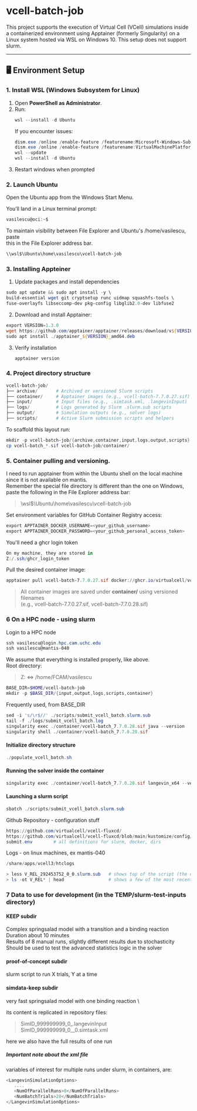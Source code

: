 # vcell-batch-job


This project supports the execution of Virtual Cell (VCell) simulations inside a containerized environment using Apptainer (formerly Singularity) on a Linux system hosted via WSL on Windows 10. This setup does not support slurm.

---

## 🖥️ Environment Setup

### 1. Install WSL (Windows Subsystem for Linux)

1. Open **PowerShell as Administrator**.
2. Run:
   ```powershell
   wsl --install -d Ubuntu
   ```
   If you encounter issues:
   ```powershell
   dism.exe /online /enable-feature /featurename:Microsoft-Windows-Subsystem-Linux /all /norestart
   dism.exe /online /enable-feature /featurename:VirtualMachinePlatform /all /norestart
   wsl --update
   wsl --install -d Ubuntu
   ```
3. Restart windows when prompted

### 2. Launch Ubuntu

   Open the Ubuntu app from the Windows Start Menu.

   You’ll land in a Linux terminal prompt:
   ```powershell
   vasilescu@oci:~$
   ```

To maintain visibility between File Explorer and Ubuntu's /home/vasilescu, paste \
this in the File Explorer address bar.
```powershell
\\wsl$\Ubuntu\home\vasilescu\vcell-batch-job
```


### 3. Installing Appteiner

1. Update packages and install dependencies
```powershell
sudo apt update && sudo apt install -y \
build-essential wget git cryptsetup runc uidmap squashfs-tools \
fuse-overlayfs libseccomp-dev pkg-config libglib2.0-dev libfuse2
```
2. Download and install Apptainer:
```powershell
export VERSION=1.3.0
wget https://github.com/apptainer/apptainer/releases/download/v${VERSION}/apptainer_${VERSION}_amd64.deb
sudo apt install ./apptainer_${VERSION}_amd64.deb
```
3. Verify installation
   ```powershell
   apptainer version
   ```

### 4. Project directory structure

```powershell
vcell-batch-job/
├── archive/       # Archived or versioned Slurm scripts
├── container/     # Apptainer images (e.g., vcell-batch-7.7.0.27.sif)
├── input/         # Input files (e.g., .simtask.xml, .langevinInput)
├── logs/          # Logs generated by Slurm .slurm.sub scripts
├── output/        # Simulation outputs (e.g., solver logs)
├── scripts/       # Active Slurm submission scripts and helpers
```
To scaffold this layout run:
```powershell
mkdir -p vcell-batch-job/{archive,container,input,logs,output,scripts}
cp vcell-batch_*.sif vcell-batch-job/container/
```

### 5. Container pulling and versioning.

I need to run apptainer from within the Ubuntu shell on the local machine
since it is not available on mantis. \
Remember the special file directory is different than the one on Windows, paste 
the following in the File Explorer address bar:
> \\wsl$\Ubuntu\home\vasilescu\vcell-batch-job

Set environment variables for GitHub Container Registry access:
```powershell
export APPTAINER_DOCKER_USERNAME=<your_github_username>
export APPTAINER_DOCKER_PASSWORD=<your_github_personal_access_token>
```
You'll need a  ghcr login token
```powershell
On my machine, they are stored in 
Z:/.ssh/ghcr_login_token
```

Pull the desired container image:
```powershell
apptainer pull vcell-batch-7.7.0.27.sif docker://ghcr.io/virtualcell/vcell-batch:7.7.0.27
```

> All container images are saved under **container/** using versioned filenames \
> (e.g., vcell-batch-7.7.0.27.sif, vcell-batch-7.7.0.28.sif)


### 6 On a HPC node - using slurm
Login to a HPC node
```powershell
ssh vasilescu@login.hpc.cam.uchc.edu
ssh vasilescu@mantis-040
```

We assume that everything is installed properly, like above. \
Root directory:
> Z: ⇔ /home/FCAM/vasilescu
```powershell
BASE_DIR=$HOME/vcell-batch-job
mkdir -p $BASE_DIR/{input,output,logs,scripts,container}
```

Frequently used, from BASE_DIR
```powershell
sed -i 's/\r$//' ./scripts/submit_vcell_batch.slurm.sub
tail -f ./logs/submit_vcell_batch.log
singularity exec ./container/vcell-batch_7.7.0.28.sif java --version    # java version
singularity shell ./container/vcell-batch_7.7.0.28.sif                  # enter singularity
```
#### Initialize directory structure
```powershell
./populate_vcell_batch.sh
```

#### Running the solver inside the container
```powershell
singularity exec ./container/vcell-batch_7.7.0.28.sif langevin_x64 --version
```

#### Launching a slurm script
```powershell
sbatch ./scripts/submit_vcell_batch.slurm.sub
```

Github Repository - configuration stuff
```powershell
https://github.com/virtualcell/vcell-fluxcd/
https://github.com/virtualcell/vcell-fluxcd/blob/main/kustomize/config/prod/
submit.env        # all definitions for slurm, docker, dirs
```
Logs - on linux machines, ex mantis-040
```powershell
/share/apps/vcell3/htclogs

> less V_REL_292453752_0_0.slurm.sub   # shows top of the script (the definitions) \
> ls -ot V_REL* | head                 # shows a few of the most recent release sims
```

### 7 Data to use for development (in the TEMP/slurm-test-inputs directory)

#### KEEP subdir
Complex springsalad model with a transition and a binding reaction \
Duration about 10 minutes \
Results of 8 manual runs, slightly different results due to stochasticity \
Should be used to test the advanced statistics logic in the solver

#### proof-of-concept subdir
slurm script to run X trials, Y at a time

#### simdata-keep subdir
very fast springsalad model with one binding reaction \

its content is replicated in repository files:
> SimID_999999999_0_.langevinInput \
> SimID_999999999_0__0.simtask.xml

here we also have the full results of one run

##### Important note about the xml file
variables of interest for multiple runs under slurm, in containers, are:
```powershell
<LangevinSimulationOptions>
   ....
   <NumOfParallelRuns>8</NumOfParallelRuns>
   <NumBatchTrials>20</NumBatchTrials>
</LangevinSimulationOptions>
```
